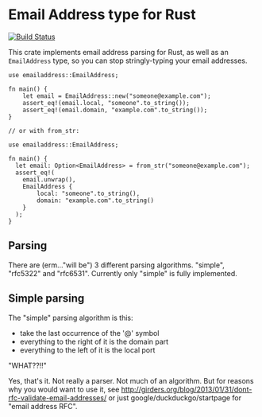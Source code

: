 # Email Address type for Rust

[![Build Status](https://travis-ci.org/pwoolcoc/emailaddress.svg?branch=master)](https://travis-ci.org/pwoolcoc/emailaddress)

This crate implements email address parsing for Rust, as well as an `EmailAddress`
type, so you can stop stringly-typing your email addresses.

```
use emailaddress::EmailAddress;

fn main() {
    let email = EmailAddress::new("someone@example.com");
    assert_eq!(email.local, "someone".to_string()); 
    assert_eq!(email.domain, "example.com".to_string());
}

// or with from_str:

use emailaddress::EmailAddress;

fn main() {
  let email: Option<EmailAddress> = from_str("someone@example.com");
  assert_eq!(
    email.unwrap(),
    EmailAddress {
        local: "someone".to_string(),
        domain: "example.com".to_string()
    }
  );
}

```

## Parsing

There are (erm..."will be") 3 different parsing algorithms. "simple",
"rfc5322" and "rfc6531".  Currently only "simple" is fully implemented.

## Simple parsing

The "simple" parsing algorithm is this:

  * take the last occurrence of the '@' symbol
  * everything to the right of it is the domain part
  * everything to the left of it is the local port

"WHAT??!!"

Yes, that's it. Not really a parser. Not much of an algorithm. But for reasons
why you would want to use it, see
http://girders.org/blog/2013/01/31/dont-rfc-validate-email-addresses/ or just
google/duckduckgo/startpage for "email address RFC".



